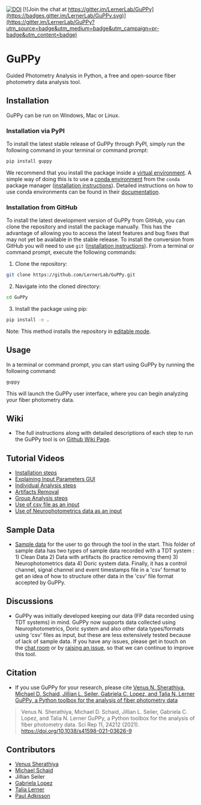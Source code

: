 [![DOI](https://zenodo.org/badge/382176345.svg)](https://zenodo.org/badge/latestdoi/382176345) [![Join the chat at https://gitter.im/LernerLab/GuPPy](https://badges.gitter.im/LernerLab/GuPPy.svg)](https://gitter.im/LernerLab/GuPPy?utm_source=badge&utm_medium=badge&utm_campaign=pr-badge&utm_content=badge)
# GuPPy
 Guided Photometry Analysis in Python, a free and open-source fiber photometry data analysis tool.

## Installation

GuPPy can be run on Windows, Mac or Linux.

### Installation via PyPI

To install the latest stable release of GuPPy through PyPI, simply run the following command in your terminal or command prompt:

```bash
pip install guppy
```

We recommend that you install the package inside a [virtual environment](https://docs.python.org/3/tutorial/venv.html). 
A simple way of doing this is to use a [conda environment](https://docs.conda.io/projects/conda/en/latest/user-guide/concepts/environments.html) from the `conda` package manager ([installation instructions](https://docs.conda.io/en/latest/miniconda.html)). 
Detailed instructions on how to use conda environments can be found in their [documentation](https://docs.conda.io/projects/conda/en/latest/user-guide/tasks/manage-environments.html).

### Installation from GitHub

To install the latest development version of GuPPy from GitHub, you can clone the repository and install the package manually. 
This has the advantage of allowing you to access the latest features and bug fixes that may not yet be available in the stable release. 
To install the conversion from GitHub you will need to use `git` ([installation instructions](https://github.com/git-guides/install-git)). 
From a terminal or command prompt, execute the following commands:

1. Clone the repository:
```bash
git clone https://github.com/LernerLab/GuPPy.git
```

2. Navigate into the cloned directory:
```bash
cd GuPPy
```

3. Install the package using pip:
```bash
pip install -e .
```

Note:
This method installs the repository in [editable mode](https://pip.pypa.io/en/stable/cli/pip_install/#editable-installs).

## Usage

In a terminal or command prompt, you can start using GuPPy by running the following command:

```bash
guppy
```

This will launch the GuPPy user interface, where you can begin analyzing your fiber photometry data.

## Wiki
- The full instructions along with detailed descriptions of each step to run the GuPPy tool is on [Github Wiki Page](https://github.com/LernerLab/GuPPy/wiki).

## Tutorial Videos

- [Installation steps](https://youtu.be/7qfU8xvj2nc)
- [Explaining Input Parameters GUI](https://youtu.be/aO7_QqbYZ84)
- [Individual Analysis steps](https://youtu.be/6IollIr9q6Y)
- [Artifacts Removal](https://youtu.be/KXh3vkkZxuo)
- [Group Analysis steps](https://youtu.be/lntf-SER_so)
- [Use of csv file as an input](https://youtu.be/Yrhartn5Hwk)
- [Use of Neurophotometrics data as an input](https://youtu.be/n1HSGRnBYPQ)

## Sample Data

- [Sample data](https://drive.google.com/drive/folders/1qO8ynfqRoEpWuJ0P1tYVHtLljJXoxufl?usp=sharing) for the user to go through the tool in the start. This folder of sample data has two types of sample data recorded with a TDT system : 1) Clean Data 2) Data with artifacts (to practice removing them) 3) Neurophotometrics data 4) Doric system data. Finally, it has a control channel, signal channel and event timestamps file in a 'csv' format to get an idea of how to structure other data in the 'csv' file format accepted by GuPPy.

## Discussions

- GuPPy was initially developed keeping our data (FP data recorded using TDT systems) in mind. GuPPy now supports data collected using Neurophotometrics, Doric system and also other data types/formats using 'csv' files as input, but these are less extensively tested because of lack of sample data. If you have any issues, please get in touch on the [chat room](https://gitter.im/LernerLab/GuPPy?utm_source=share-link&utm_medium=link&utm_campaign=share-link) or by [raising an issue](https://github.com/LernerLab/GuPPy/issues), so that we can continue to improve this tool.

## Citation

- If you use GuPPy for your research, please cite [Venus N. Sherathiya, Michael D. Schaid, Jillian L. Seiler, Gabriela C. Lopez, and Talia N. Lerner GuPPy, a Python toolbox for the analysis of fiber photometry data](https://www.nature.com/articles/s41598-021-03626-9)

> Venus N. Sherathiya, Michael D. Schaid, Jillian L. Seiler, Gabriela C. Lopez, and Talia N. Lerner GuPPy, a Python toolbox for the analysis of fiber photometry data. Sci Rep 11, 24212 (2021). https://doi.org/10.1038/s41598-021-03626-9

## Contributors

- [Venus Sherathiya](https://github.com/venus-sherathiya)
- [Michael Schaid](https://github.com/Mschaid)
- Jillian Seiler
- [Gabriela Lopez](https://github.com/glopez924)
- [Talia Lerner](https://github.com/talialerner)
- [Paul Adkisson](https://github.com/pauladkisson)


